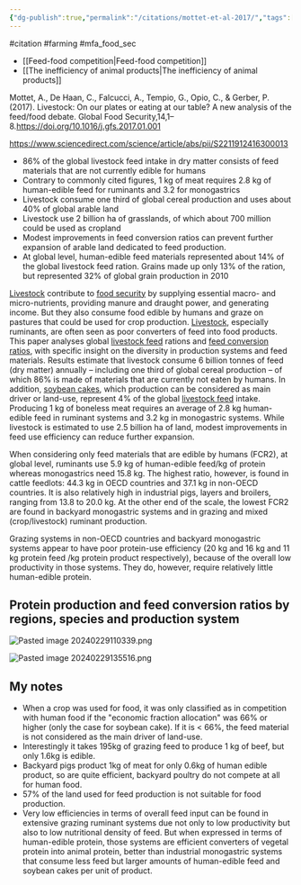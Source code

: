 ```yaml
---
{"dg-publish":true,"permalink":"/citations/mottet-et-al-2017/","tags":["animal_feed"],"created":"2025-10-23T17:42:44.746+01:00","updated":"2025-10-23T19:18:51.116+01:00"}
---
```


#citation #farming #mfa_food_sec 

- [[Feed-food competition\|Feed-food competition]]
- [[The inefficiency of animal products\|The inefficiency of animal products]]

Mottet, A., De Haan, C., Falcucci, A., Tempio, G., Opio, C., & Gerber, P.(2017). Livestock: On our plates or eating at our table? A new analysis of the feed/food debate. Global Food Security,14,1–8.https://doi.org/10.1016/j.gfs.2017.01.001

https://www.sciencedirect.com/science/article/abs/pii/S2211912416300013

- 86% of the global livestock feed intake in dry matter consists of feed materials that are not currently edible for humans
- Contrary to commonly cited figures, 1 kg of meat requires 2.8 kg of human-edible feed for ruminants and 3.2 for monogastrics
- Livestock consume one third of global cereal production and uses about 40% of global arable land
- Livestock use 2 billion ha of grasslands, of which about 700 million could be used as cropland
- Modest improvements in feed conversion ratios can prevent further expansion of arable land dedicated to feed production.
- At global level, human-edible feed materials represented about 14% of the global livestock feed ration. Grains made up only 13% of the ration, but represented 32% of global grain production in 2010

[Livestock](https://www.sciencedirect.com/topics/agricultural-and-biological-sciences/farm-animal "Learn more about Livestock from ScienceDirect's AI-generated Topic Pages") contribute to [food security](https://www.sciencedirect.com/topics/food-science/food-security "Learn more about food security from ScienceDirect's AI-generated Topic Pages") by supplying essential macro- and micro-nutrients, providing manure and draught power, and generating income. But they also consume food edible by humans and graze on pastures that could be used for crop production. [Livestock](https://www.sciencedirect.com/topics/agricultural-and-biological-sciences/farm-animal "Learn more about Livestock from ScienceDirect's AI-generated Topic Pages"), especially ruminants, are often seen as poor converters of feed into food products. This paper analyses global [livestock feed](https://www.sciencedirect.com/topics/agricultural-and-biological-sciences/livestock-feeds "Learn more about livestock feed from ScienceDirect's AI-generated Topic Pages") rations and [feed conversion ratios](https://www.sciencedirect.com/topics/agricultural-and-biological-sciences/feed-conversion-ratio "Learn more about feed conversion ratios from ScienceDirect's AI-generated Topic Pages"), with specific insight on the diversity in production systems and feed materials. Results estimate that livestock consume 6 billion tonnes of feed (dry matter) annually – including one third of global cereal production – of which 86% is made of materials that are currently not eaten by humans. In addition, [soybean cakes](https://www.sciencedirect.com/topics/agricultural-and-biological-sciences/soybean-cake "Learn more about soybean cakes from ScienceDirect's AI-generated Topic Pages"), which production can be considered as main driver or land-use, represent 4% of the global [livestock feed](https://www.sciencedirect.com/topics/agricultural-and-biological-sciences/livestock-feeds "Learn more about livestock feed from ScienceDirect's AI-generated Topic Pages") intake. Producing 1 kg of boneless meat requires an average of 2.8 kg human-edible feed in ruminant systems and 3.2 kg in monogastric systems. While livestock is estimated to use 2.5 billion ha of land, modest improvements in feed use efficiency can reduce further expansion.

When considering only feed materials that are edible by humans (FCR2), at global level, ruminants use 5.9 kg of human-edible feed/kg of protein whereas monogastrics need 15.8 kg. The highest ratio, however, is found in cattle feedlots: 44.3 kg in OECD countries and 37.1 kg in non-OECD countries. It is also relatively high in industrial pigs, layers and broilers, ranging from 13.8 to 20.0 kg. At the other end of the scale, the lowest FCR2 are found in backyard monogastric systems and in grazing and mixed (crop/livestock) ruminant production. 

Grazing systems in non-OECD countries and backyard monogastric systems appear to have poor protein-use efficiency (20 kg and 16 kg and 11 kg protein feed /kg protein product respectively), because of the overall low productivity in those systems. They do, however, require relatively little human-edible protein. 
## Protein production and feed conversion ratios by regions, species and production system
![Pasted image 20240229110339.png](/img/user/Citations/Pasted%20image%2020240229110339.png)

![Pasted image 20240229135516.png](/img/user/Citations/Pasted%20image%2020240229135516.png)
## My notes
- When a crop was used for food, it was only classified as in competition with human food if the "economic fraction allocation" was 66% or higher (only the case for soybean cake). If it is < 66%, the feed material is not considered as the main driver of land-use.
- Interestingly it takes 195kg of grazing feed to produce 1 kg of beef, but only 1.6kg is edible.
- Backyard pigs product 1kg of meat for only 0.6kg of human edible product, so are quite efficient, backyard poultry do not compete at all for human food.
- 57% of the land used for feed production is not suitable for food production.
- Very low efficiencies in terms of overall feed input can be found in extensive grazing ruminant systems due not only to low productivity but also to low nutritional density of feed. But when expressed in terms of human-edible protein, those systems are efficient converters of vegetal protein into animal protein, better than industrial monogastric systems that consume less feed but larger amounts of human-edible feed and soybean cakes per unit of product. 